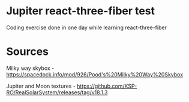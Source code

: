 # Jupiter react-three-fiber test
Coding exercise done in one day while learning react-three-fiber

# Sources
Milky way skybox - https://spacedock.info/mod/926/Pood's%20Milky%20Way%20Skybox

Jupiter and Moon textures - https://github.com/KSP-RO/RealSolarSystem/releases/tag/v18.1.3